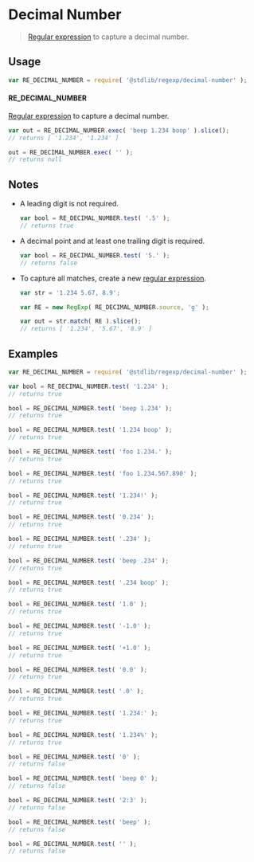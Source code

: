 # Decimal Number

> [Regular expression][mdn-regexp] to capture a decimal number.

<section class="usage">

## Usage

```javascript
var RE_DECIMAL_NUMBER = require( '@stdlib/regexp/decimal-number' );
```

#### RE_DECIMAL_NUMBER

[Regular expression][mdn-regexp] to capture a decimal number. 

```javascript
var out = RE_DECIMAL_NUMBER.exec( 'beep 1.234 boop' ).slice();
// returns [ '1.234', '1.234' ]

out = RE_DECIMAL_NUMBER.exec( '' );
// returns null
```

</section>

<!-- /.usage -->

<section class="notes">

## Notes

-   A leading digit is not required.

    ```javascript
    var bool = RE_DECIMAL_NUMBER.test( '.5' );
    // returns true
    ```

-   A decimal point and at least one trailing digit is required.

    ```javascript
    var bool = RE_DECIMAL_NUMBER.test( '5.' );
    // returns false
    ```

-   To capture all matches, create a new [regular expression][mdn-regexp].

    ```javascript
    var str = '1.234 5.67, 8.9';

    var RE = new RegExp( RE_DECIMAL_NUMBER.source, 'g' );

    var out = str.match( RE ).slice();
    // returns [ '1.234', '5.67', '8.9' ]
    ```

</section>

<!-- /.notes -->

<section class="examples">

## Examples

```javascript
var RE_DECIMAL_NUMBER = require( '@stdlib/regexp/decimal-number' );

var bool = RE_DECIMAL_NUMBER.test( '1.234' );
// returns true

bool = RE_DECIMAL_NUMBER.test( 'beep 1.234' );
// returns true

bool = RE_DECIMAL_NUMBER.test( '1.234 boop' );
// returns true

bool = RE_DECIMAL_NUMBER.test( 'foo 1.234.' );
// returns true

bool = RE_DECIMAL_NUMBER.test( 'foo 1.234.567.890' );
// returns true

bool = RE_DECIMAL_NUMBER.test( '1.234!' );
// returns true

bool = RE_DECIMAL_NUMBER.test( '0.234' );
// returns true

bool = RE_DECIMAL_NUMBER.test( '.234' );
// returns true

bool = RE_DECIMAL_NUMBER.test( 'beep .234' );
// returns true

bool = RE_DECIMAL_NUMBER.test( '.234 boop' );
// returns true

bool = RE_DECIMAL_NUMBER.test( '1.0' );
// returns true

bool = RE_DECIMAL_NUMBER.test( '-1.0' );
// returns true

bool = RE_DECIMAL_NUMBER.test( '+1.0' );
// returns true

bool = RE_DECIMAL_NUMBER.test( '0.0' );
// returns true

bool = RE_DECIMAL_NUMBER.test( '.0' );
// returns true

bool = RE_DECIMAL_NUMBER.test( '1.234:' );
// returns true

bool = RE_DECIMAL_NUMBER.test( '1.234%' );
// returns true

bool = RE_DECIMAL_NUMBER.test( '0' );
// returns false

bool = RE_DECIMAL_NUMBER.test( 'beep 0' );
// returns false

bool = RE_DECIMAL_NUMBER.test( '2:3' );
// returns false

bool = RE_DECIMAL_NUMBER.test( 'beep' );
// returns false

bool = RE_DECIMAL_NUMBER.test( '' );
// returns false
```

</section>

<!-- /.examples -->

<section class="links">

[mdn-regexp]: https://developer.mozilla.org/en-US/docs/Web/JavaScript/Guide/Regular_Expressions

</section>

<!-- /.links -->
